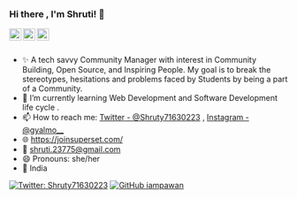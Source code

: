 ### Hi there , I'm Shruti! 👋

<a href="https://twitter.com/Shruty71630223">
  <img align="left" alt="Shruty's Twitter" width="22px" src="https://cdn.jsdelivr.net/npm/simple-icons@v3/icons/twitter.svg" />
</a>
<a href="https://github.com/gyalmo">
  <img align="left" alt="gyalmo's Github" width="22px" src="https://cdn.jsdelivr.net/npm/simple-icons@v3/icons/github.svg" />
</a>
<a href="https://www.instagram.com/gyalmo__/">
  <img align="left" alt="gyalmo's Instagram" width="22px" src="https://cdn.jsdelivr.net/npm/simple-icons@v3/icons/instagram.svg" />
</a>
<br/>
<br/>

- ✨ A tech savvy Community Manager with interest in Community Building, Open Source, and Inspiring People. My goal is to break the stereotypes, hesitations and problems faced by       Students by being a part of a Community. 
- 🎉 I’m currently learning Web Development and Software Development life cycle .
- 📫 How to reach me: [Twitter - @Shruty71630223](https://twitter.com/Shruty71630223) , [Instagram - @gyalmo__](https://www.instagram.com/gyalmo__/)
- 🌐 https://joinsuperset.com/
- 💬 shruti.23775@gmail.com 
- 😄 Pronouns: she/her
- 📍 India

[![Twitter: Shruty71630223](https://img.shields.io/twitter/follow/Shruty71630223?style=social)](https://twitter.com/Shruty71630223)
[![GitHub iampawan](https://img.shields.io/github/followers/gyalmo?label=follow&style=social)](https://github.com/gyalmo)

